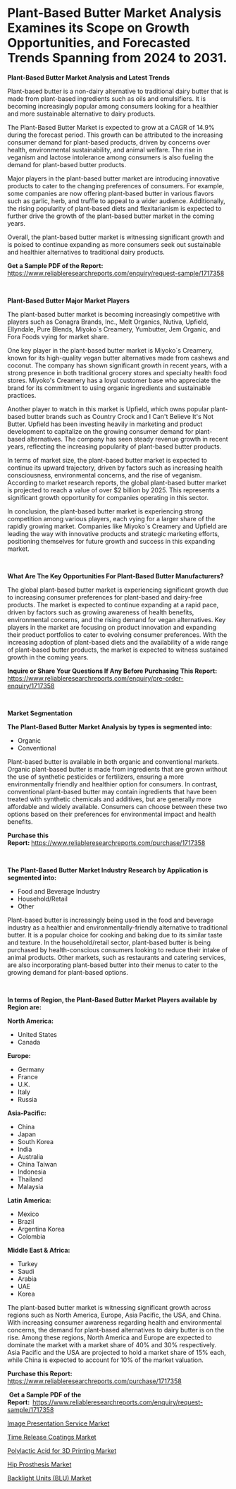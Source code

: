 <p><h1>Plant-Based Butter Market Analysis Examines its Scope on Growth Opportunities, and Forecasted Trends Spanning from 2024 to 2031.</h1></p><p><strong>Plant-Based Butter Market Analysis and Latest Trends</strong></p>
<p><p>Plant-based butter is a non-dairy alternative to traditional dairy butter that is made from plant-based ingredients such as oils and emulsifiers. It is becoming increasingly popular among consumers looking for a healthier and more sustainable alternative to dairy products.</p><p>The Plant-Based Butter Market is expected to grow at a CAGR of 14.9% during the forecast period. This growth can be attributed to the increasing consumer demand for plant-based products, driven by concerns over health, environmental sustainability, and animal welfare. The rise in veganism and lactose intolerance among consumers is also fueling the demand for plant-based butter products.</p><p>Major players in the plant-based butter market are introducing innovative products to cater to the changing preferences of consumers. For example, some companies are now offering plant-based butter in various flavors such as garlic, herb, and truffle to appeal to a wider audience. Additionally, the rising popularity of plant-based diets and flexitarianism is expected to further drive the growth of the plant-based butter market in the coming years.</p><p>Overall, the plant-based butter market is witnessing significant growth and is poised to continue expanding as more consumers seek out sustainable and healthier alternatives to traditional dairy products.</p></p>
<p><strong>Get a Sample PDF of the Report:&nbsp;</strong> <a href="https://www.reliableresearchreports.com/enquiry/request-sample/1717358">https://www.reliableresearchreports.com/enquiry/request-sample/1717358</a></p>
<p>&nbsp;</p>
<p><strong>Plant-Based Butter Major Market Players</strong></p>
<p><p>The plant-based butter market is becoming increasingly competitive with players such as Conagra Brands, Inc., Melt Organics, Nutiva, Upfield, Ellyndale, Pure Blends, Miyoko`s Creamery, Yumbutter, Jem Organic, and Fora Foods vying for market share.</p><p>One key player in the plant-based butter market is Miyoko`s Creamery, known for its high-quality vegan butter alternatives made from cashews and coconut. The company has shown significant growth in recent years, with a strong presence in both traditional grocery stores and specialty health food stores. Miyoko's Creamery has a loyal customer base who appreciate the brand for its commitment to using organic ingredients and sustainable practices.</p><p>Another player to watch in this market is Upfield, which owns popular plant-based butter brands such as Country Crock and I Can't Believe It's Not Butter. Upfield has been investing heavily in marketing and product development to capitalize on the growing consumer demand for plant-based alternatives. The company has seen steady revenue growth in recent years, reflecting the increasing popularity of plant-based butter products.</p><p>In terms of market size, the plant-based butter market is expected to continue its upward trajectory, driven by factors such as increasing health consciousness, environmental concerns, and the rise of veganism. According to market research reports, the global plant-based butter market is projected to reach a value of over $2 billion by 2025. This represents a significant growth opportunity for companies operating in this sector.</p><p>In conclusion, the plant-based butter market is experiencing strong competition among various players, each vying for a larger share of the rapidly growing market. Companies like Miyoko`s Creamery and Upfield are leading the way with innovative products and strategic marketing efforts, positioning themselves for future growth and success in this expanding market.</p></p>
<p>&nbsp;</p>
<p><strong>What Are The Key Opportunities For Plant-Based Butter Manufacturers?</strong></p>
<p><p>The global plant-based butter market is experiencing significant growth due to increasing consumer preferences for plant-based and dairy-free products. The market is expected to continue expanding at a rapid pace, driven by factors such as growing awareness of health benefits, environmental concerns, and the rising demand for vegan alternatives. Key players in the market are focusing on product innovation and expanding their product portfolios to cater to evolving consumer preferences. With the increasing adoption of plant-based diets and the availability of a wide range of plant-based butter products, the market is expected to witness sustained growth in the coming years.</p></p>
<p><strong>Inquire or Share Your Questions If Any Before Purchasing This Report:</strong> <a href="https://www.reliableresearchreports.com/enquiry/pre-order-enquiry/1717358">https://www.reliableresearchreports.com/enquiry/pre-order-enquiry/1717358</a></p>
<p>&nbsp;</p>
<p><strong>Market Segmentation</strong></p>
<p><strong>The Plant-Based Butter Market Analysis by types is segmented into:</strong></p>
<p><ul><li>Organic</li><li>Conventional</li></ul></p>
<p><p>Plant-based butter is available in both organic and conventional markets. Organic plant-based butter is made from ingredients that are grown without the use of synthetic pesticides or fertilizers, ensuring a more environmentally friendly and healthier option for consumers. In contrast, conventional plant-based butter may contain ingredients that have been treated with synthetic chemicals and additives, but are generally more affordable and widely available. Consumers can choose between these two options based on their preferences for environmental impact and health benefits.</p></p>
<p><strong>Purchase this Report:&nbsp;</strong><a href="https://www.reliableresearchreports.com/purchase/1717358">https://www.reliableresearchreports.com/purchase/1717358</a></p>
<p>&nbsp;</p>
<p><strong>The Plant-Based Butter Market Industry Research by Application is segmented into:</strong></p>
<p><ul><li>Food and Beverage Industry</li><li>Household/Retail</li><li>Other</li></ul></p>
<p><p>Plant-based butter is increasingly being used in the food and beverage industry as a healthier and environmentally-friendly alternative to traditional butter. It is a popular choice for cooking and baking due to its similar taste and texture. In the household/retail sector, plant-based butter is being purchased by health-conscious consumers looking to reduce their intake of animal products. Other markets, such as restaurants and catering services, are also incorporating plant-based butter into their menus to cater to the growing demand for plant-based options.</p></p>
<p>&nbsp;</p>
<p><strong>In terms of Region, the Plant-Based Butter Market Players available by Region are:</strong></p>
<p>
    <p> <strong> North America: </strong>
        <ul>
            <li>United States</li>
            <li>Canada</li>
        </ul>
        </p> 
    <p> <strong> Europe: </strong>
        <ul>
            <li>Germany</li>
            <li>France</li>
            <li>U.K.</li>
            <li>Italy</li>
            <li>Russia</li>
        </ul>
        </p> 
    <p> <strong> Asia-Pacific: </strong>
        <ul>
            <li>China</li>
            <li>Japan</li>
            <li>South Korea</li>
            <li>India</li>
            <li>Australia</li>
            <li>China Taiwan</li>
            <li>Indonesia</li>
            <li>Thailand</li>
            <li>Malaysia</li>
        </ul>
        </p> 
    <p> <strong> Latin America: </strong>
        <ul>
            <li>Mexico</li>
            <li>Brazil</li>
            <li>Argentina Korea</li>
            <li>Colombia</li>
        </ul>
        </p> 
    <p> <strong> Middle East & Africa: </strong>
        <ul>
            <li>Turkey</li>
            <li>Saudi</li>
            <li>Arabia</li>
            <li>UAE</li>
            <li>Korea</li>
        </ul>
    </p>
    </p>
<p><p>The plant-based butter market is witnessing significant growth across regions such as North America, Europe, Asia Pacific, the USA, and China. With increasing consumer awareness regarding health and environmental concerns, the demand for plant-based alternatives to dairy butter is on the rise. Among these regions, North America and Europe are expected to dominate the market with a market share of 40% and 30% respectively. Asia Pacific and the USA are projected to hold a market share of 15% each, while China is expected to account for 10% of the market valuation.</p></p>
<p><strong>Purchase this Report: </strong><a href="https://www.reliableresearchreports.com/purchase/1717358">https://www.reliableresearchreports.com/purchase/1717358</a></p>
<p>&nbsp;<strong>Get a Sample PDF of the Report:&nbsp;&nbsp;</strong><a href="https://www.reliableresearchreports.com/enquiry/request-sample/1717358">https://www.reliableresearchreports.com/enquiry/request-sample/1717358</a></p>
<p><strong></strong></p>
<p><p><a href="https://github.com/Sarissaschmalingtr6fz2739/Market-Research-Report-List-1/blob/main/image-presentation-service-market.md">Image Presentation Service Market</a></p><p><a href="https://github.com/WillieWoodard/Market-Research-Report-List-3/blob/main/time-release-coatings-market.md">Time Release Coatings Market</a></p><p><a href="https://github.com/marloy8/Market-Research-Report-List-3/blob/main/polylactic-acid-for-3d-printing-market.md">Polylactic Acid for 3D Printing Market</a></p><p><a href="https://issuu.com/reportprime-2/docs/hip-prosthesis-market-size-2030.pptx">Hip Prosthesis Market</a></p><p><a href="https://issuu.com/reportprime-2/docs/backlight-units-blu-market-size-2030.pptx">Backlight Units (BLU) Market</a></p></p>